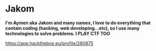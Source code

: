 # Jakom

**I'm Aymen aka Jakom and many names, I love to do everything that contain coding (hacking, web developing...etc), so I use many technologies to solve problems. I PLAY CTF TOO**

https://app.hackthebox.eu/profile/280875
